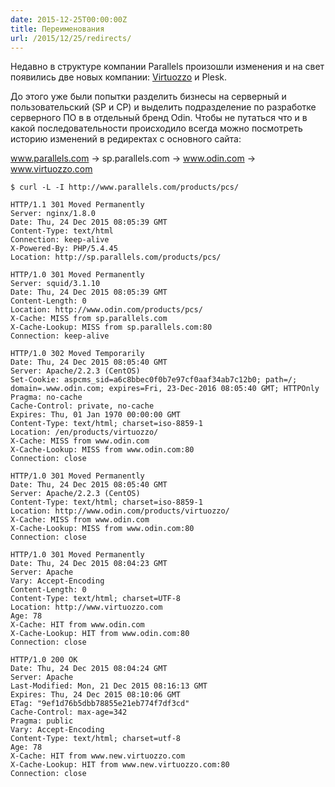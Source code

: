 ```yaml
---
date: 2015-12-25T00:00:00Z
title: Переименования
url: /2015/12/25/redirects/
---
```


Недавно в структуре компании Parallels произошли изменения и на свет появились
две новых компании: [Virtuozzo](http://virtuozzo.com/) и Plesk.

До этого уже были попытки разделить бизнесы на серверный и пользовательский (SP
и CP) и выделить подразделение по разработке серверного ПО в в отдельный бренд
Odin.  Чтобы не путаться что и в какой последовательности происходило всегда
можно посмотреть историю изменений в редиректах с основного сайта:

www.parallels.com -> sp.parallels.com -> www.odin.com -> www.virtuozzo.com

	$ curl -L -I http://www.parallels.com/products/pcs/

	HTTP/1.1 301 Moved Permanently
	Server: nginx/1.8.0
	Date: Thu, 24 Dec 2015 08:05:39 GMT
	Content-Type: text/html
	Connection: keep-alive
	X-Powered-By: PHP/5.4.45
	Location: http://sp.parallels.com/products/pcs/

	HTTP/1.0 301 Moved Permanently
	Server: squid/3.1.10
	Date: Thu, 24 Dec 2015 08:05:39 GMT
	Content-Length: 0
	Location: http://www.odin.com/products/pcs/
	X-Cache: MISS from sp.parallels.com
	X-Cache-Lookup: MISS from sp.parallels.com:80
	Connection: keep-alive

	HTTP/1.0 302 Moved Temporarily
	Date: Thu, 24 Dec 2015 08:05:40 GMT
	Server: Apache/2.2.3 (CentOS)
	Set-Cookie: aspcms_sid=a6c8bbec0f0b7e97cf0aaf34ab7c12b0; path=/; domain=.www.odin.com; expires=Fri, 23-Dec-2016 08:05:40 GMT; HTTPOnly
	Pragma: no-cache
	Cache-Control: private, no-cache
	Expires: Thu, 01 Jan 1970 00:00:00 GMT
	Content-Type: text/html; charset=iso-8859-1
	Location: /en/products/virtuozzo/
	X-Cache: MISS from www.odin.com
	X-Cache-Lookup: MISS from www.odin.com:80
	Connection: close

	HTTP/1.0 301 Moved Permanently
	Date: Thu, 24 Dec 2015 08:05:40 GMT
	Server: Apache/2.2.3 (CentOS)
	Content-Type: text/html; charset=iso-8859-1
	Location: http://www.odin.com/products/virtuozzo/
	X-Cache: MISS from www.odin.com
	X-Cache-Lookup: MISS from www.odin.com:80
	Connection: close

	HTTP/1.0 301 Moved Permanently
	Date: Thu, 24 Dec 2015 08:04:23 GMT
	Server: Apache
	Vary: Accept-Encoding
	Content-Length: 0
	Content-Type: text/html; charset=UTF-8
	Location: http://www.virtuozzo.com
	Age: 78
	X-Cache: HIT from www.odin.com
	X-Cache-Lookup: HIT from www.odin.com:80
	Connection: close

	HTTP/1.0 200 OK
	Date: Thu, 24 Dec 2015 08:04:24 GMT
	Server: Apache
	Last-Modified: Mon, 21 Dec 2015 08:16:13 GMT
	Expires: Thu, 24 Dec 2015 08:10:06 GMT
	ETag: "9ef1d76b5dbb78855e21eb774f7df3cd"
	Cache-Control: max-age=342
	Pragma: public
	Vary: Accept-Encoding
	Content-Type: text/html; charset=utf-8
	Age: 78
	X-Cache: HIT from www.new.virtuozzo.com
	X-Cache-Lookup: HIT from www.new.virtuozzo.com:80
	Connection: close

